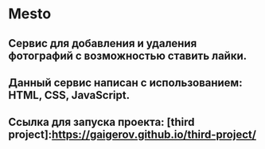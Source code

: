 # Mesto
## Сервис для добавления и удаления фотографий с возможностью ставить лайки.
## Данный сервис написан с использованием: HTML, CSS, JavaScript.
## Ссылка для запуска проекта: [third project]:https://gaigerov.github.io/third-project/
